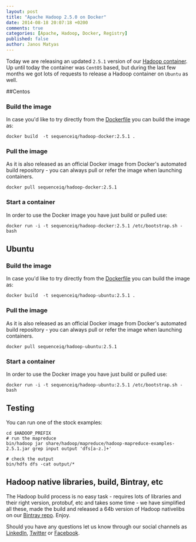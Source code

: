 ```yaml
---
layout: post
title: "Apache Hadoop 2.5.0 on Docker"
date: 2014-08-18 20:07:18 +0200
comments: true
categories: [Apache, Hadoop, Docker, Registry]
published: false
author: Janos Matyas
---
```

Today we are releasing an updated `2.5.1` version of our [Hadoop container](https://registry.hub.docker.com/u/sequenceiq/hadoop-docker/). Up until today the container was `CentOS` based, but during the last few months we got lots of requests to release a Hadoop container on `Ubuntu` as well. 

##Centos

### Build the image

In case you'd like to try directly from the [Dockerfile](https://github.com/sequenceiq/hadoop-docker/tree/2.5.1) you can build the image as:

```
docker build  -t sequenceiq/hadoop-docker:2.5.1 .
```
<!-- more -->

### Pull the image

As it is also released as an official Docker image from Docker's automated build repository - you can always pull or refer the image when launching containers.

```
docker pull sequenceiq/hadoop-docker:2.5.1
```

### Start a container

In order to use the Docker image you have just build or pulled use:

```
docker run -i -t sequenceiq/hadoop-docker:2.5.1 /etc/bootstrap.sh -bash
```

## Ubuntu

### Build the image

In case you'd like to try directly from the [Dockerfile](https://github.com/sequenceiq/docker-hadoop-ubuntu/tree/2.5.1) you can build the image as:

```
docker build  -t sequenceiq/hadoop-ubuntu:2.5.1 .
```
<!-- more -->

### Pull the image

As it is also released as an official Docker image from Docker's automated build repository - you can always pull or refer the image when launching containers.

```
docker pull sequenceiq/hadoop-ubuntu:2.5.1
```

### Start a container

In order to use the Docker image you have just build or pulled use:

```
docker run -i -t sequenceiq/hadoop-ubuntu:2.5.1 /etc/bootstrap.sh -bash
```

## Testing

You can run one of the stock examples:

```
cd $HADOOP_PREFIX
# run the mapreduce
bin/hadoop jar share/hadoop/mapreduce/hadoop-mapreduce-examples-2.5.1.jar grep input output 'dfs[a-z.]+'

# check the output
bin/hdfs dfs -cat output/*
```

## Hadoop native libraries, build, Bintray, etc

The Hadoop build process is no easy task - requires lots of libraries and their right version, protobuf, etc and takes some time - we have simplified all these, made the build and released a 64b version of Hadoop nativelibs on our [Bintray repo](https://bintray.com/sequenceiq/sequenceiq-bin/hadoop-native-64bit/2.5.0/view/files). Enjoy. 

Should you have any questions let us know through our social channels as [LinkedIn](https://www.linkedin.com/company/sequenceiq/), [Twitter](https://twitter.com/sequenceiq) or [Facebook](https://www.facebook.com/sequenceiq).
